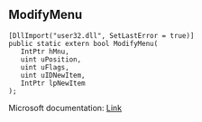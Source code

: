 ## ModifyMenu

```
[DllImport("user32.dll", SetLastError = true)]
public static extern bool ModifyMenu(
   IntPtr hMnu,
   uint uPosition,
   uint uFlags,
   uint uIDNewItem,
   IntPtr lpNewItem
);
```

Microsoft documentation: [Link](https://docs.microsoft.com/en-us/windows/win32/api/winuser/nf-winuser-modifymenuw)
